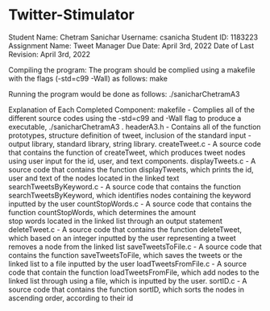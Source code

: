 # Twitter-Stimulator
Student Name: Chetram Sanichar 
Username: csanicha
Student ID: 1183223 
Assignment Name: Tweet Manager
Due Date: April 3rd, 2022 
Date of Last Revision: April 3rd, 2022

Compiling the program: 
The program should be complied using a makefile with the flags (-std=c99 -Wall) as follows:
make 

Running the program would be done as follows: 
./sanicharChetramA3

Explanation of Each Completed Component: 
makefile - Complies all of the different source codes using the -std=c99 and -Wall flag to 
           produce a executable, ./sanicharChetramA3 .
headerA3.h - Contains all of the function prototypes, structure definition of tweet, inclusion 
             of the standard input - output library, standard library, string library. 
createTweet.c - A source code that contains the function of createTweet, which produces tweet 
                nodes using user input for the id, user, and text components. 
displayTweets.c - A source code that contains the function displayTweets, which prints the id, user 
                  and text of the nodes located in the linked text
searchTweetsByKeyword.c - A source code that contains the function searchTweetsByKeyword, which identifies
                          nodes containing the keyword inputted by the user
countStopWords.c - A source code that contains the function countStopWords, which determines the amount  
                   stop words located in the linked list through an output statement
deleteTweet.c - A source code that contains the function deleteTweet, which based on an integer inputted by the user
                representing a tweet removes a node from the linked list
saveTweetsToFile.c - A source code that contains the function saveTweetsToFile, which saves the tweets or the linked list
                     to a file inputted by the user 
loadTweetsFromFile.c - A source code that contain the function loadTweetsFromFile, which add nodes to the linked list 
                       through using a file, which is inputted by the user.
sortID.c - A source code that contains the function sortID, which sorts the nodes in ascending order, according to their 
           id
